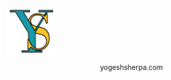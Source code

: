 <img align="center" width="100" height="100" src="https://github.com/ysherpa3/portfolio/blob/master/src/images/logo.png">

<p align="center">yogeshsherpa.com</p>
